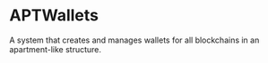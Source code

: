 # APTWallets
A system that creates and manages wallets for all blockchains in an apartment-like structure.
